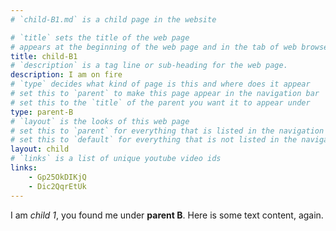 ```yaml
---
# `child-B1.md` is a child page in the website

# `title` sets the title of the web page
# appears at the beginning of the web page and in the tab of web browsers
title: child-B1
# `description` is a tag line or sub-heading for the web page.
description: I am on fire
# `type` decides what kind of page is this and where does it appear
# set this to `parent` to make this page appear in the navigation bar
# set this to the `title` of the parent you want it to appear under
type: parent-B
# `layout` is the looks of this web page
# set this to `parent` for everything that is listed in the navigation bar
# set this to `default` for everything that is not listed in the navigation bar
layout: child
# `links` is a list of unique youtube video ids
links: 
    - Gp25OkDIKjQ
    - Dic2QqrEtUk
---
```

I am _child 1_, you found me under **parent B**.
Here is some text content, again.
